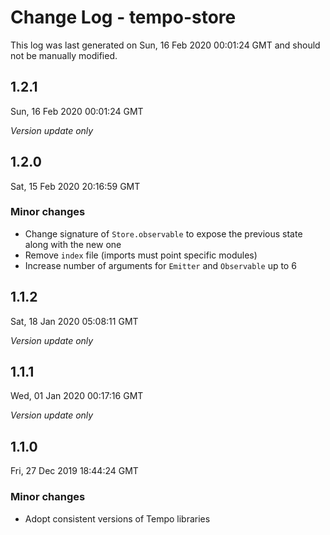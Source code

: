 # Change Log - tempo-store

This log was last generated on Sun, 16 Feb 2020 00:01:24 GMT and should not be manually modified.

## 1.2.1
Sun, 16 Feb 2020 00:01:24 GMT

*Version update only*

## 1.2.0
Sat, 15 Feb 2020 20:16:59 GMT

### Minor changes

- Change signature of `Store.observable` to expose the previous state along with the new one
- Remove `index` file (imports must point specific modules)
- Increase number of arguments for `Emitter` and `Observable` up to 6

## 1.1.2
Sat, 18 Jan 2020 05:08:11 GMT

*Version update only*

## 1.1.1
Wed, 01 Jan 2020 00:17:16 GMT

*Version update only*

## 1.1.0
Fri, 27 Dec 2019 18:44:24 GMT

### Minor changes

- Adopt consistent versions of Tempo libraries

